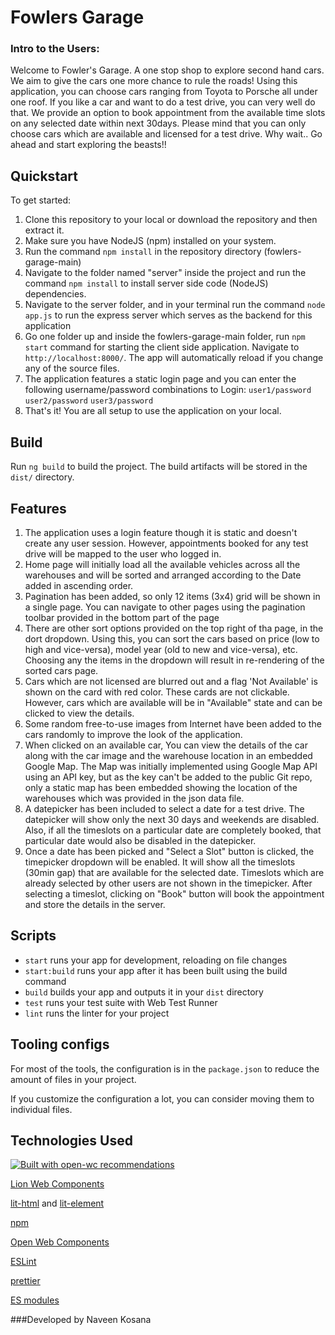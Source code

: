 # Fowlers Garage

### Intro to the Users:

Welcome to Fowler's Garage. A one stop shop to explore second hand cars. We aim to give the cars one more chance to rule the roads! Using this application, you can choose cars ranging from Toyota to Porsche all under one roof. If you like a car and want to do a test drive, you can very well do that. We provide an option to book appointment from the available time slots on any selected date within next 30days. Please mind that you can only choose cars which are available and licensed for a test drive. Why wait.. Go ahead and start exploring the beasts!!

## Quickstart

To get started:

1. Clone this repository to your local or download the repository and then extract it.
2. Make sure you have NodeJS (npm) installed on your system.
3. Run the command `npm install` in the repository directory (fowlers-garage-main)
4. Navigate to the folder named "server" inside the project and run the command `npm install` to install server side code (NodeJS) dependencies.
5. Navigate to the server folder, and in your terminal run the command `node app.js` to run the express server which serves as the backend for this application
6. Go one folder up and inside the fowlers-garage-main folder, run `npm start` command for starting the client side application. Navigate to `http://localhost:8000/`. The app will automatically reload if you change any of the source files.
7. The application features a static login page and you can enter the following username/password combinations to Login:
   `user1/password`
   `user2/password`
   `user3/password`
8. That's it! You are all setup to use the application on your local.

## Build

Run `ng build` to build the project. The build artifacts will be stored in the `dist/` directory.

## Features

1. The application uses a login feature though it is static and doesn't create any user session. However, appointments booked for any test drive will be mapped to the user who logged in.
2. Home page will initially load all the available vehicles across all the warehouses and will be sorted and arranged according to the Date added in ascending order.
3. Pagination has been added, so only 12 items (3x4) grid will be shown in a single page. You can navigate to other pages using the pagination toolbar provided in the bottom part of the page
4. There are other sort options provided on the top right of tha page, in the dort dropdown. Using this, you can sort the cars based on price (low to high and vice-versa), model year (old to new and vice-versa), etc. Choosing any the items in the dropdown will result in re-rendering of the sorted cars page.
5. Cars which are not licensed are blurred out and a flag 'Not Available' is shown on the card with red color. These cards are not clickable. However, cars which are available will be in "Available" state and can be clicked to view the details.
6. Some random free-to-use images from Internet have been added to the cars randomly to improve the look of the application.
7. When clicked on an available car, You can view the details of the car along with the car image and the warehouse location in an embedded Google Map. The Map was initially implemented using Google Map API using an API key, but as the key can't be added to the public Git repo, only a static map has been embedded showing the location of the warehouses which was provided in the json data file.
8. A datepicker has been included to select a date for a test drive. The datepicker will show only the next 30 days and weekends are disabled. Also, if all the timeslots on a particular date are completely booked, that particular date would also be disabled in the datepicker.
9. Once a date has been picked and "Select a Slot" button is clicked, the timepicker dropdown will be enabled. It will show all the timeslots (30min gap) that are available for the selected date. Timeslots which are already selected by other users are not shown in the timepicker. After selecting a timeslot, clicking on "Book" button will book the appointment and store the details in the server.

## Scripts

- `start` runs your app for development, reloading on file changes
- `start:build` runs your app after it has been built using the build command
- `build` builds your app and outputs it in your `dist` directory
- `test` runs your test suite with Web Test Runner
- `lint` runs the linter for your project

## Tooling configs

For most of the tools, the configuration is in the `package.json` to reduce the amount of files in your project.

If you customize the configuration a lot, you can consider moving them to individual files.

## Technologies Used

[![Built with open-wc recommendations](https://img.shields.io/badge/built%20with-open--wc-blue.svg)](https://github.com/open-wc)

[Lion Web Components](https://lion-web.netlify.app/components/)

[lit-html](https://lit-html.polymer-project.org/) and [lit-element](https://lit-element.polymer-project.org/)

[npm](http://npmjs.com/)

[Open Web Components](https://github.com/open-wc)

[ESLint](https://eslint.org/)

[prettier](https://prettier.io/)

[ES modules](https://developer.mozilla.org/en-US/docs/Web/JavaScript/Reference/Statements/import)


###Developed by
Naveen Kosana
